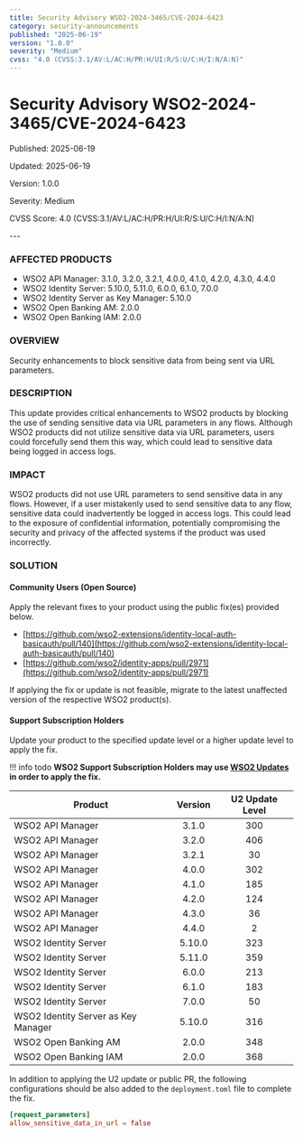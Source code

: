```yaml
---
title: Security Advisory WSO2-2024-3465/CVE-2024-6423
category: security-announcements
published: "2025-06-19" 
version: "1.0.0"
severity: "Medium"
cvss: "4.0 (CVSS:3.1/AV:L/AC:H/PR:H/UI:R/S:U/C:H/I:N/A:N)"
---
```


# Security Advisory WSO2-2024-3465/CVE-2024-6423

<p class="doc-info">Published: 2025-06-19</p> 
<p class="doc-info">Updated: 2025-06-19</p>
<p class="doc-info">Version: 1.0.0</p>
<p class="doc-info">Severity: Medium</p>
<p class="doc-info">CVSS Score: 4.0 (CVSS:3.1/AV:L/AC:H/PR:H/UI:R/S:U/C:H/I:N/A:N)</p>
---

### AFFECTED PRODUCTS
* WSO2 API Manager: 3.1.0, 3.2.0, 3.2.1, 4.0.0, 4.1.0, 4.2.0, 4.3.0, 4.4.0
* WSO2 Identity Server: 5.10.0, 5.11.0, 6.0.0, 6.1.0, 7.0.0
* WSO2 Identity Server as Key Manager: 5.10.0
* WSO2 Open Banking AM: 2.0.0
* WSO2 Open Banking IAM: 2.0.0


### OVERVIEW
Security enhancements to block sensitive data from being sent via URL parameters.


### DESCRIPTION
This update provides critical enhancements to WSO2 products by blocking the use of sending sensitive data via URL parameters in any flows. Although WSO2 products did not utilize sensitive data via URL parameters, users could forcefully send them this way, which could lead to sensitive data being logged in access logs.


### IMPACT
WSO2 products did not use URL parameters to send sensitive data in any flows. However, if a user mistakenly used to send sensitive data to any flow, sensitive data could inadvertently be logged in access logs. This could lead to the exposure of confidential information, potentially compromising the security and privacy of the affected systems if the product was used incorrectly.


### SOLUTION

#### Community Users (Open Source)
Apply the relevant fixes to your product using the public fix(es) provided below.

* [https://github.com/wso2-extensions/identity-local-auth-basicauth/pull/140](https://github.com/wso2-extensions/identity-local-auth-basicauth/pull/140)
* [https://github.com/wso2/identity-apps/pull/2971](https://github.com/wso2/identity-apps/pull/2971)


If applying the fix or update is not feasible, migrate to the latest unaffected version of the respective WSO2 product(s).


#### Support Subscription Holders

Update your product to the specified update level or a higher update level to apply the fix.

!!! info todo
    **WSO2 Support Subscription Holders may use [WSO2 Updates](https://wso2.com/updates/) in order to apply the fix.**

| Product                             | Version | U2 Update Level |
| ----------------------------------- | :-----: | :-------------: |
| WSO2 API Manager                    |  3.1.0  |       300       |
| WSO2 API Manager                    |  3.2.0  |       406       |
| WSO2 API Manager                    |  3.2.1  |       30        |
| WSO2 API Manager                    |  4.0.0  |       302       |
| WSO2 API Manager                    |  4.1.0  |       185       |
| WSO2 API Manager                    |  4.2.0  |       124       |
| WSO2 API Manager                    |  4.3.0  |       36        |
| WSO2 API Manager                    |  4.4.0  |        2        |
| WSO2 Identity Server                | 5.10.0  |       323       |
| WSO2 Identity Server                | 5.11.0  |       359       |
| WSO2 Identity Server                |  6.0.0  |       213       |
| WSO2 Identity Server                |  6.1.0  |       183       |
| WSO2 Identity Server                |  7.0.0  |       50        |
| WSO2 Identity Server as Key Manager | 5.10.0  |       316       |
| WSO2 Open Banking AM                |  2.0.0  |       348       |
| WSO2 Open Banking IAM               |  2.0.0  |       368       |


In addition to applying the U2 update or public PR, the following configurations should be also added to the `deployment.toml` file to complete the fix.

```toml
[request_parameters]
allow_sensitive_data_in_url = false
```



